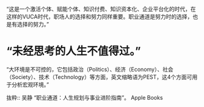 “这是一个激活个体、赋能个体、知识付费、知识资本化、企业平台化的时代，在这样的VUCA时代，职场人的选择和努力同样重要。职业通道是努力时的选择，也是有选择的努力。”

# “未经思考的人生不值得过。”

“大环境是不可控的，它包括政治（Politics）、经济（Economy）、社会（Society）、技术（Technology）等方面，英文缩略语为PEST，这4个方面可用于分析宏观环境。”

抜粋:: 吴静  “职业通道：人生规划与事业进阶指南”。 Apple Books  
